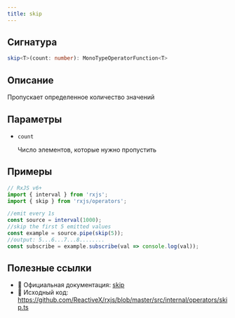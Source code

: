 ```yaml
---
title: skip
---
```


## Сигнатура

```typescript
skip<T>(count: number): MonoTypeOperatorFunction<T>
```

## Описание

Пропускает определенное количество значений

## Параметры

- `count`
  
  Число элементов, которые нужно пропустить

## Примеры

```typescript
// RxJS v6+
import { interval } from 'rxjs';
import { skip } from 'rxjs/operators';

//emit every 1s
const source = interval(1000);
//skip the first 5 emitted values
const example = source.pipe(skip(5));
//output: 5...6...7...8........
const subscribe = example.subscribe(val => console.log(val));
```

## Полезные ссылки

- 📰 Официальная документация: [skip](https://rxjs.dev/api/operators/skip)
- 📁 Исходный код: https://github.com/ReactiveX/rxjs/blob/master/src/internal/operators/skip.ts

